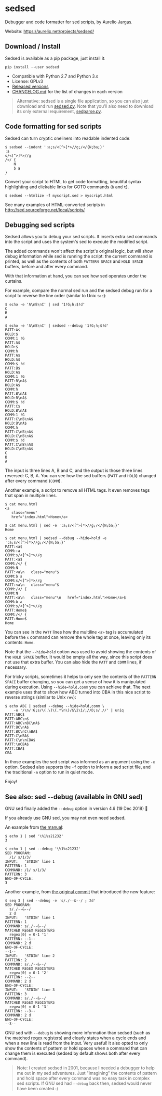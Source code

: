 # sedsed

Debugger and code formatter for sed scripts, by Aurelio Jargas.

Website: https://aurelio.net/projects/sedsed/


## Download / Install

Sedsed is available as a pip package, just install it:

    pip install --user sedsed

- Compatible with Python 2.7 and Python 3.x
- License: GPLv3
- [Released versions](https://github.com/aureliojargas/sedsed/releases)
- [CHANGELOG.md](https://github.com/aureliojargas/sedsed/blob/main/CHANGELOG.md) for the list of changes in each version

> Alternative: sedsed is a single file application, so you can also just download and run [sedsed.py](https://raw.githubusercontent.com/aureliojargas/sedsed/main/sedsed.py). Note that you'll also need to download its only external requirement, [sedparse.py](https://raw.githubusercontent.com/aureliojargas/sedparse/main/sedparse.py).


## Code formatting for sed scripts

Sedsed can turn cryptic oneliners into readable indented code:

```console
$ sedsed --indent ':a;s/<[^>]*>//g;/</{N;ba;}'
:a
s/<[^>]*>//g
/</ {
    N
    b a
}
```

Convert your script to HTML to get code formatting, beautiful syntax highlighting and clickable links for GOTO commands (`b` and `t`).

```console
$ sedsed --htmlize -f myscript.sed > myscript.html
```

See many examples of HTML-converted scripts in http://sed.sourceforge.net/local/scripts/


## Debugging sed scripts

Sedsed allows you to debug your sed scripts. It inserts extra sed commands into the script and uses the system's sed to execute the modified script.

The added commands won't affect the script's original logic, but will show debug information while sed is running the script: the current command is printed, as well as the contents of both `PATTERN SPACE` and `HOLD SPACE` buffers, before and after every command.

With that information at hand, you can see how sed operates under the curtains.

For example, compare the normal sed run and the sedsed debug run for a script to reverse the line order (similar to Unix `tac`):

```
$ echo -e 'A\nB\nC' | sed '1!G;h;$!d'
C
B
A
```

```
$ echo -e 'A\nB\nC' | sedsed --debug '1!G;h;$!d'
PATT:A$
HOLD:$
COMM:1 !G
PATT:A$
HOLD:$
COMM:h
PATT:A$
HOLD:A$
COMM:$ !d
PATT:B$
HOLD:A$
COMM:1 !G
PATT:B\nA$
HOLD:A$
COMM:h
PATT:B\nA$
HOLD:B\nA$
COMM:$ !d
PATT:C$
HOLD:B\nA$
COMM:1 !G
PATT:C\nB\nA$
HOLD:B\nA$
COMM:h
PATT:C\nB\nA$
HOLD:C\nB\nA$
COMM:$ !d
PATT:C\nB\nA$
HOLD:C\nB\nA$
C
B
A
```

The input is three lines A, B and C, and the output is those three lines reversed: C, B, A. You can see how the sed buffers (`PATT` and `HOLD`) changed after every command (`COMM`).

Another example, a script to remove all HTML tags. It even removes tags that span in multiple lines.

```
$ cat menu.html
<a
   class="menu"
   href="index.html">Home</a>
```

```
$ cat menu.html | sed -e ':a;s/<[^>]*>//g;/</{N;ba;}'
Home
```

```
$ cat menu.html | sedsed --debug --hide=hold -e ':a;s/<[^>]*>//g;/</{N;ba;}'
PATT:<a$
COMM::a
COMM:s/<[^>]*>//g
PATT:<a$
COMM:/</ {
COMM:N
PATT:<a\n   class="menu"$
COMM:b a
COMM:s/<[^>]*>//g
PATT:<a\n   class="menu"$
COMM:/</ {
COMM:N
PATT:<a\n   class="menu"\n   href="index.html">Home</a>$
COMM:b a
COMM:s/<[^>]*>//g
PATT:Home$
COMM:/</ {
PATT:Home$
Home
```

You can see in the `PATT` lines how the multiline `<a>` tag is accumulated before the `s` command can remove the whole tag at once, leaving only its contents: `Home`.

Note that the `--hide=hold` option was used to avoid showing the contents of the `HOLD SPACE` buffer. It would be empty all the way, since this script does not use that extra buffer. You can also hide the `PATT` and `COMM` lines, if necessary.

For tricky scripts, sometimes it helps to only see the contents of the `PATTERN SPACE` buffer changing, so you can get a sense of how it is manipulated during execution. Using `--hide=hold,comm` you can achieve that. The next example uses that to show how ABC turned into CBA in this nice script to reverse strings (similar to Unix `rev`):

```
$ echo ABC | sedsed --debug --hide=hold,comm \
    -e '/\n/!G;s/\(.\)\(.*\n\)/&\2\1/;//D;s/.//' | uniq
PATT:ABC$
PATT:ABC\n$
PATT:ABC\nBC\nA$
PATT:BC\nA$
PATT:BC\nC\nBA$
PATT:C\nBA$
PATT:C\n\nCBA$
PATT:\nCBA$
PATT:CBA$
CBA
```

In those examples the sed script was informed as an argument using the `-e` option. Sedsed also supports the `-f` option to inform a sed script file, and the traditional `-n` option to run in quiet mode.

Enjoy!

## See also: sed --debug (available in GNU sed)

GNU sed finally added the `--debug` option in version 4.6 (19 Dec 2018) 🎉

If you already use GNU sed, you may not even need sedsed.

An example from [the manual](https://www.gnu.org/software/sed/manual/sed.html#index-_002d_002ddebug):

```console
$ echo 1 | sed '\%1%s21232'
3

$ echo 1 | sed --debug '\%1%s21232'
SED PROGRAM:
  /1/ s/1/3/
INPUT:   'STDIN' line 1
PATTERN: 1
COMMAND: /1/ s/1/3/
PATTERN: 3
END-OF-CYCLE:
3
```

Another example, from [the original commit](http://git.savannah.gnu.org/cgit/sed.git/commit/?id=3ac640c) that introduced the new feature:

```console
$ seq 3 | sed --debug -e 's/./--&--/ ; 2d'
SED PROGRAM:
  s/./--&--/
  2 d
INPUT:   'STDIN' line 1
PATTERN: 1
COMMAND: s/./--&--/
MATCHED REGEX REGISTERS
  regex[0] = 0-1 '1'
PATTERN: --1--
COMMAND: 2 d
END-OF-CYCLE:
--1--
INPUT:   'STDIN' line 2
PATTERN: 2
COMMAND: s/./--&--/
MATCHED REGEX REGISTERS
  regex[0] = 0-1 '2'
PATTERN: --2--
COMMAND: 2 d
END-OF-CYCLE:
INPUT:   'STDIN' line 3
PATTERN: 3
COMMAND: s/./--&--/
MATCHED REGEX REGISTERS
  regex[0] = 0-1 '3'
PATTERN: --3--
COMMAND: 2 d
END-OF-CYCLE:
--3--
```

GNU sed with `--debug` is showing more information than sedsed (such as the matched regex registers) and clearly states when a cycle ends and when a new line is read from the input. Very useful! It also opted to only show the contents of pattern or hold spaces when a command that can change them is executed (sedsed by default shows both after every command).

> Note: I created sedsed in 2001, because I needed a debugger to help me out in my sed adventures. Just "imagining" the contents of pattern and hold space after every command was no easy task in complex sed scripts. If GNU sed had `--debug` back then, sedsed would never have been created :)
